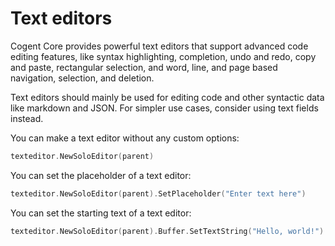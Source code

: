 # Text editors

Cogent Core provides powerful text editors that support advanced code editing features, like syntax highlighting, completion, undo and redo, copy and paste, rectangular selection, and word, line, and page based navigation, selection, and deletion.

Text editors should mainly be used for editing code and other syntactic data like markdown and JSON. For simpler use cases, consider using text fields instead.

You can make a text editor without any custom options:

```Go
texteditor.NewSoloEditor(parent)
```

You can set the placeholder of a text editor:

```Go
texteditor.NewSoloEditor(parent).SetPlaceholder("Enter text here")
```

You can set the starting text of a text editor:

```Go
texteditor.NewSoloEditor(parent).Buffer.SetTextString("Hello, world!")
```

